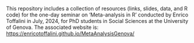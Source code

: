 This repository includes a collection of resources (links, slides, data, and R code) for the one-day seminar on ‘Meta-analysis in R’ conducted by Enrico Toffalini in July, 2024, for PhD students in Social Sciences at the University of Genova. The associated website is: https://enricotoffalini.github.io/MetaAnalysisGenova/
